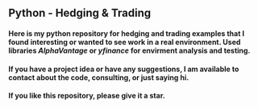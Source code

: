## Python - Hedging & Trading



#### Here is my python repository for hedging and trading examples that I found interesting or wanted to see work in a real environment. Used libraries _*AlphaVantage*_ or _*yfinance*_ for envirment analysis and testing. 

#### If you have a project idea or have any suggestions, I am available to contact about the code, consulting, or just saying hi.

#### If you like this repository, please give it a star. 
